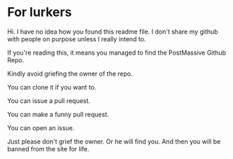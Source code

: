 # For lurkers

Hi. I have no idea how you found this readme file. I don't share my github with people on purpose unless I really intend to.

If you're reading this, it means you managed to find the PostMassive Github Repo.

Kindly avoid griefing the owner of the repo.

You can clone it if you want to.

You can issue a pull request.

You can make a funny pull request.

You can open an issue.

Just please don't grief the owner. Or he will find you. And then you will be banned from the site for life.